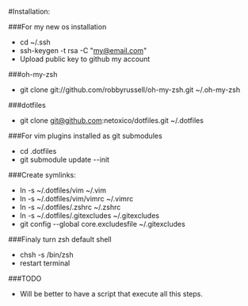 #Installation:

###For my new os installation
* cd ~/.ssh
* ssh-keygen -t rsa -C "my@email.com"
* Upload public key to github my account

###oh-my-zsh

* git clone git://github.com/robbyrussell/oh-my-zsh.git ~/.oh-my-zsh

###dotfiles

* git clone git@github.com:netoxico/dotfiles.git ~/.dotfiles

###For vim plugins installed as git submodules

* cd .dotfiles
* git submodule update --init

###Create symlinks:

* ln -s ~/.dotfiles/vim ~/.vim
* ln -s ~/.dotfiles/vim/vimrc ~/.vimrc
* ln -s ~/.dotfiles/.zshrc ~/.zshrc
* ln -s ~/.dotfiles/.gitexcludes ~/.gitexcludes
* git config --global core.excludesfile ~/.gitexcludes

###Finaly turn zsh default shell
* chsh -s /bin/zsh
* restart terminal

###TODO

* Will be better to have a script that execute all this steps.
